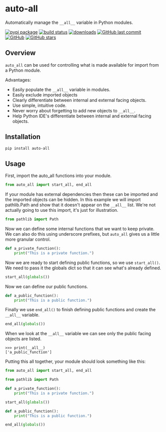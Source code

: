 # auto-all

Automatically manage the `__all__` variable in Python modules.

[![pypi package](https://badge.fury.io/py/auto-all.svg)](https://pypi.org/project/auto-all)
[![build status](https://api.travis-ci.com/jongracecox/auto-all.svg?branch=master)](https://travis-ci.com/jongracecox/auto-all)
[![downloads](https://img.shields.io/pypi/dm/auto-all.svg)](https://pypistats.org/packages/auto-all)
[![GitHub last commit](https://img.shields.io/github/last-commit/jongracecox/auto-all.svg)](https://github.com/jongracecox/auto-all/commits/master)
[![GitHub](https://img.shields.io/github/license/jongracecox/auto-all.svg)](https://github.com/jongracecox/auto-all/blob/master/LICENSE)
[![GitHub stars](https://img.shields.io/github/stars/jongracecox/auto-all.svg?style=social)](https://github.com/jongracecox/auto-all/stargazers)

## Overview

`auto_all` can be used for controlling what is made available
for import from a Python module.

Advantages:

* Easily populate the `__all__` variable in modules.
* Easily exclude imported objects
* Clearly differentiate between internal and external facing objects.
* Use simple, intuitive code.
* Never worry about forgetting to add new objects to `__all__`.
* Help Python IDE's differentiate between internal and external facing objects.

## Installation

```bash
pip install auto-all
```

## Usage

First, import the auto_all functions into your module.

```python
from auto_all import start_all, end_all
```

If your module has external dependencies then these can be imported
and the imported objects can be hidden.  In this example we will import
pathlib.Path and show that it doesn't appear on the `__all__` list.
We're not actually going to use this import, it's just for illustration.

```python
from pathlib import Path
```

Now we can define some internal functions that we want to keep private.
We can also do this using underscore prefixes, but `auto_all` gives us a
little more granular control.

```python
def a_private_function():
    print("This is a private function.")
```

Now we are ready to start defining public functions, so we use
`start_all()`.  We need to pass it the globals dict so that it can
see what's already defined.

```python
start_all(globals())
```

Now we can define our public functions.

```python
def a_public_function():
    print("This is a public function.")
```

Finally we use `end_all()` to finish defining public functions and
create the `__all__` variable.

```python
end_all(globals())
```

When we look at the `__all__` variable we can see only the public
facing objects are listed.

```
>>> print(__all__)
['a_public_function']
```

Putting this all together, your module should look something like this:

```python
from auto_all import start_all, end_all

from pathlib import Path

def a_private_function():
    print("This is a private function.")

start_all(globals())

def a_public_function():
    print("This is a public function.")

end_all(globals())
```
